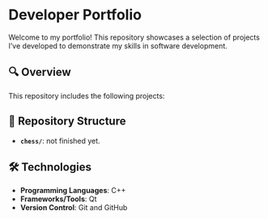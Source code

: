 # Developer Portfolio  

Welcome to my portfolio! This repository showcases a selection of projects I’ve developed to demonstrate my skills in software development.  

## 🔍 Overview  

This repository includes the following projects:  

## 📁 Repository Structure  

- **`chess/`**: not finished yet.     

## 🛠️ Technologies  

- **Programming Languages**: C++
- **Frameworks/Tools**: Qt  
- **Version Control**: Git and GitHub
